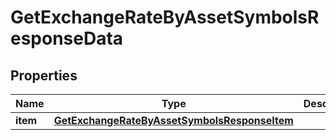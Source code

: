 

# GetExchangeRateByAssetSymbolsResponseData


## Properties

Name | Type | Description | Notes
------------ | ------------- | ------------- | -------------
**item** | [**GetExchangeRateByAssetSymbolsResponseItem**](GetExchangeRateByAssetSymbolsResponseItem.md) |  | 



